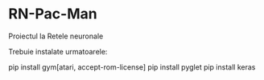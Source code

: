 # RN-Pac-Man
Proiectul la Retele neuronale

Trebuie instalate urmatoarele:

pip install gym[atari, accept-rom-license]
pip install pyglet
pip install keras
